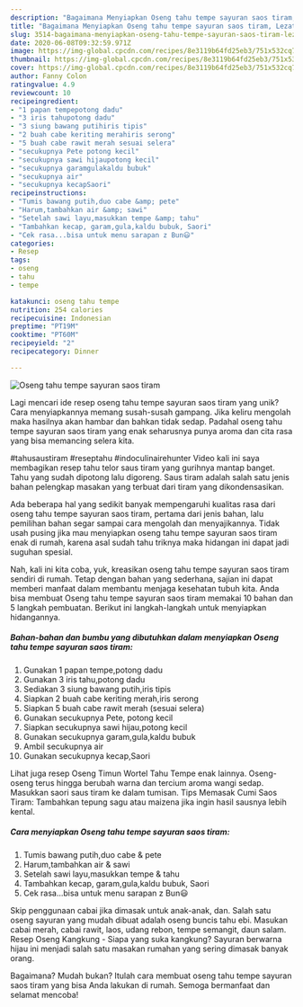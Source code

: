 ```yaml
---
description: "Bagaimana Menyiapkan Oseng tahu tempe sayuran saos tiram, Lezat Sekali"
title: "Bagaimana Menyiapkan Oseng tahu tempe sayuran saos tiram, Lezat Sekali"
slug: 3514-bagaimana-menyiapkan-oseng-tahu-tempe-sayuran-saos-tiram-lezat-sekali
date: 2020-06-08T09:32:59.971Z
image: https://img-global.cpcdn.com/recipes/8e3119b64fd25eb3/751x532cq70/oseng-tahu-tempe-sayuran-saos-tiram-foto-resep-utama.jpg
thumbnail: https://img-global.cpcdn.com/recipes/8e3119b64fd25eb3/751x532cq70/oseng-tahu-tempe-sayuran-saos-tiram-foto-resep-utama.jpg
cover: https://img-global.cpcdn.com/recipes/8e3119b64fd25eb3/751x532cq70/oseng-tahu-tempe-sayuran-saos-tiram-foto-resep-utama.jpg
author: Fanny Colon
ratingvalue: 4.9
reviewcount: 10
recipeingredient:
- "1 papan tempepotong dadu"
- "3 iris tahupotong dadu"
- "3 siung bawang putihiris tipis"
- "2 buah cabe keriting merahiris serong"
- "5 buah cabe rawit merah sesuai selera"
- "secukupnya Pete potong kecil"
- "secukupnya sawi hijaupotong kecil"
- "secukupnya garamgulakaldu bubuk"
- "secukupnya air"
- "secukupnya kecapSaori"
recipeinstructions:
- "Tumis bawang putih,duo cabe &amp; pete"
- "Harum,tambahkan air &amp; sawi"
- "Setelah sawi layu,masukkan tempe &amp; tahu"
- "Tambahkan kecap, garam,gula,kaldu bubuk, Saori"
- "Cek rasa...bisa untuk menu sarapan z Bun😃"
categories:
- Resep
tags:
- oseng
- tahu
- tempe

katakunci: oseng tahu tempe 
nutrition: 254 calories
recipecuisine: Indonesian
preptime: "PT19M"
cooktime: "PT60M"
recipeyield: "2"
recipecategory: Dinner

---
```



![Oseng tahu tempe sayuran saos tiram](https://img-global.cpcdn.com/recipes/8e3119b64fd25eb3/751x532cq70/oseng-tahu-tempe-sayuran-saos-tiram-foto-resep-utama.jpg)

Lagi mencari ide resep oseng tahu tempe sayuran saos tiram yang unik? Cara menyiapkannya memang susah-susah gampang. Jika keliru mengolah maka hasilnya akan hambar dan bahkan tidak sedap. Padahal oseng tahu tempe sayuran saos tiram yang enak seharusnya punya aroma dan cita rasa yang bisa memancing selera kita.

#tahusaustiram #reseptahu #indoculinairehunter Video kali ini saya membagikan resep tahu telor saus tiram yang gurihnya mantap banget. Tahu yang sudah dipotong lalu digoreng. Saus tiram adalah salah satu jenis bahan pelengkap masakan yang terbuat dari tiram yang dikondensasikan.

Ada beberapa hal yang sedikit banyak mempengaruhi kualitas rasa dari oseng tahu tempe sayuran saos tiram, pertama dari jenis bahan, lalu pemilihan bahan segar sampai cara mengolah dan menyajikannya. Tidak usah pusing jika mau menyiapkan oseng tahu tempe sayuran saos tiram enak di rumah, karena asal sudah tahu triknya maka hidangan ini dapat jadi suguhan spesial.


Nah, kali ini kita coba, yuk, kreasikan oseng tahu tempe sayuran saos tiram sendiri di rumah. Tetap dengan bahan yang sederhana, sajian ini dapat memberi manfaat dalam membantu menjaga kesehatan tubuh kita. Anda bisa membuat Oseng tahu tempe sayuran saos tiram memakai 10 bahan dan 5 langkah pembuatan. Berikut ini langkah-langkah untuk menyiapkan hidangannya.

<!--inarticleads1-->

##### Bahan-bahan dan bumbu yang dibutuhkan dalam menyiapkan Oseng tahu tempe sayuran saos tiram:

1. Gunakan 1 papan tempe,potong dadu
1. Gunakan 3 iris tahu,potong dadu
1. Sediakan 3 siung bawang putih,iris tipis
1. Siapkan 2 buah cabe keriting merah,iris serong
1. Siapkan 5 buah cabe rawit merah (sesuai selera)
1. Gunakan secukupnya Pete, potong kecil
1. Siapkan secukupnya sawi hijau,potong kecil
1. Gunakan secukupnya garam,gula,kaldu bubuk
1. Ambil secukupnya air
1. Gunakan secukupnya kecap,Saori


Lihat juga resep Oseng Timun Wortel Tahu Tempe enak lainnya. Oseng-oseng terus hingga berubah warna dan tercium aroma wangi sedap. Masukkan saori saus tiram ke dalam tumisan. Tips Memasak Cumi Saos Tiram: Tambahkan tepung sagu atau maizena jika ingin hasil sausnya lebih kental. 

<!--inarticleads2-->

##### Cara menyiapkan Oseng tahu tempe sayuran saos tiram:

1. Tumis bawang putih,duo cabe &amp; pete
1. Harum,tambahkan air &amp; sawi
1. Setelah sawi layu,masukkan tempe &amp; tahu
1. Tambahkan kecap, garam,gula,kaldu bubuk, Saori
1. Cek rasa...bisa untuk menu sarapan z Bun😃


Skip penggunaan cabai jika dimasak untuk anak-anak, dan. Salah satu oseng sayuran yang mudah dibuat adalah oseng buncis tahu ebi. Masukan cabai merah, cabai rawit, laos, udang rebon, tempe semangit, daun salam. Resep Oseng Kangkung - Siapa yang suka kangkung? Sayuran berwarna hijau ini menjadi salah satu masakan rumahan yang sering dimasak banyak orang. 

Bagaimana? Mudah bukan? Itulah cara membuat oseng tahu tempe sayuran saos tiram yang bisa Anda lakukan di rumah. Semoga bermanfaat dan selamat mencoba!
